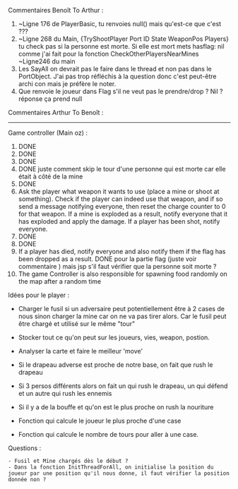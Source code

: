 Commentaires Benoît To Arthur :

1. ~Ligne 176 de PlayerBasic, tu renvoies null() mais qu'est-ce que c'est ???
2. ~Ligne 268 du Main, {TryShootPlayer Port ID State WeaponPos Players} tu check pas si la personne est morte. Si elle est mort mets hasflag: nil comme j'ai fait pour la fonction CheckOtherPlayersNearMines ~Ligne246 du main
3. Les SayAll on devrait pas le faire dans le thread et non pas dans le PortObject. J'ai pas trop réfléchis à la question donc c'est peut-être archi con mais je préfère le noter.
4. Que renvoie le joueur dans Flag s'il ne veut pas le prendre/drop ? Nil ? réponse ça prend null

Commentaires Arthur To Benoît :

---

Game controller (Main oz) :

1.  DONE
2.  DONE
3.  DONE
4.  DONE juste comment skip le tour d'une personne qui est morte car elle était à côté de la mine
5.  DONE
6.  Ask the player what weapon it wants to use (place a mine or shoot at something). Check if the player
    can indeed use that weapon, and if so send a message notifying everyone, then reset the charge counter
    to 0 for that weapon. If a mine is exploded as a result, notify everyone that it has exploded and apply
    the damage. If a player has been shot, notify everyone.
7.  DONE
8.  DONE
9.  If a player has died, notify everyone and also notify them if the flag has been dropped as a result. DONE pour la partie flag (juste voir commentaire ) mais jsp s'il faut vérifier que la personne soit morte ?
10. The game Controller is also responsible for spawning food randomly on the map after a random time

Idées pour le player :

- Charger le fusil si un adversaire peut potentiellement être à 2 cases de nous sinon charger la mine car on ne va pas tirer alors. Car le fusil peut être chargé et utilisé sur le même "tour"

- Stocker tout ce qu'on peut sur les joueurs, vies, weapon, postion.

- Analyser la carte et faire le meilleur 'move'

- Si le drapeau adverse est proche de notre base, on fait que rush le drapeau

- Si 3 persos différents alors on fait un qui rush le drapeau, un qui défend et un autre qui rush les ennemis

- Si il y a de la bouffe et qu'on est le plus proche on rush la nouriture

- Fonction qui calcule le joueur le plus proche d'une case

- Fonction qui calcule le nombre de tours pour aller à une case.

Questions :

    - Fusil et Mine chargés dès le début ?
    - Dans la fonction InitThreadForAll, on initialise la position du joueur par une position qu'il nous donne, il faut vérifier la position donnée non ?
